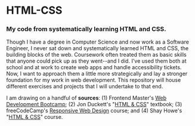 # HTML-CSS
### My code from systematically learning HTML and CSS.

Though I have a degree in Computer Science and now work as a Software Engineer, I never sat down and systematically learned HTML and CSS, the building blocks of the web. Coursework often treated them as basic skills that anyone could pick up as they went--and I did. I've used them both at school and at work to create web apps and handle accessibility tickets. Now, I want to approach them a little more strategically and lay a stronger foundation for my work in web development. This repository will house different exercises and projects that I will undertake to that end.

I am drawing on a handful of **sources**: (1) Frontend Master's [Web Development Bootcamp](https://frontendmasters.com/bootcamp/); (2) Jon Duckett's "[HTML & CSS](http://www.htmlandcssbook.com/)" textbook; (3) freeCodeCamp's [Responsive Web Design](https://www.freecodecamp.org/learn/responsive-web-design/) course; and (4) Shay Howe's "[HTML & CSS](https://learn.shayhowe.com/html-css/)" course.
